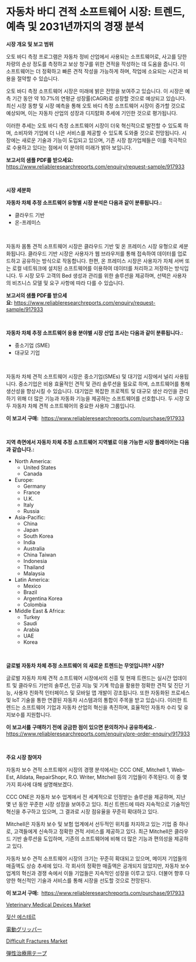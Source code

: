 <p><h1>자동차 바디 견적 소프트웨어 시장: 트렌드, 예측 및 2031년까지의 경쟁 분석</h1></p><p><strong>시장 개요 및 보고 범위</strong></p>
<p><p>오토 바디 측정 프로그램은 자동차 정비 산업에서 사용되는 소프트웨어로, 사고를 당한 차량의 손상 정도를 측정하고 보상 청구를 위한 견적을 작성하는 데 도움을 줍니다. 이 소프트웨어는 더 정확하고 빠른 견적 작성을 가능하게 하며, 작업에 소요되는 시간과 비용을 절약할 수 있습니다.</p><p>오토 바디 측정 소프트웨어 시장은 미래에 밝은 전망을 보여주고 있습니다. 이 시장은 예측 기간 동안 약 10.7%의 연평균 성장률(CAGR)로 성장할 것으로 예상되고 있습니다. 최신 시장 동향 및 시장 예측을 통해 오토 바디 측정 소프트웨어 시장이 증가할 것으로 예상되며, 이는 자동차 산업의 성장과 디지턄화 추세에 기인한 것으로 평가됩니다.</p><p>이러한 추세는 오토 바디 측정 소프트웨어 시장이 더욱 혁신적으로 발전할 수 있도록 하며, 소비자와 기업에 더 나은 서비스를 제공할 수 있도록 도와줄 것으로 전망됩니다. 시장에는 새로운 기술과 기능이 도입되고 있으며, 기존 시장 참가업체들은 이를 적극적으로 수용하고 있다는 점에서 이 분야의 미래가 밝아 보입니다.</p></p>
<p><strong>보고서의 샘플 PDF를 받으세요:</strong> <a href="https://www.reliableresearchreports.com/enquiry/request-sample/917933">https://www.reliableresearchreports.com/enquiry/request-sample/917933</a></p>
<p>&nbsp;</p>
<p><strong>시장 세분화</strong></p>
<p><strong>자동차 차체 추정 소프트웨어 유형별 시장 분석은 다음과 같이 분류됩니다.:</strong></p>
<p><ul><li>클라우드 기반</li><li>온-프레미스</li></ul></p>
<p>&nbsp;</p>
<p><p>자동차 몸통 견적 소프트웨어 시장은 클라우드 기반 및 온 프레미스 시장 유형으로 세분화됩니다. 클라우드 기반 시장은 사용자가 웹 브라우저를 통해 접속하여 데이터를 업로드하고 공유하는 방식으로 작동합니다. 한편, 온 프레미스 시장은 사용자가 자체 서버 또는 로컬 네트워크에 설치된 소프트웨어를 이용하여 데이터를 처리하고 저장하는 방식입니다. 두 시장 모두 고객의 Bed 생성과 관리를 위한 솔루션을 제공하며, 선택은 사용자의 비즈니스 모델 및 요구 사항에 따라 다를 수 있습니다.</p></p>
<p><strong>보고서의 샘플 PDF를 받으세요:</strong>&nbsp;<a href="https://www.reliableresearchreports.com/enquiry/request-sample/917933">https://www.reliableresearchreports.com/enquiry/request-sample/917933</a></p>
<p>&nbsp;</p>
<p><strong> 자동차 차체 추정 소프트웨어 응용 분야별 시장 산업 조사는 다음과 같이 분류됩니다.:</strong></p>
<p><ul><li>중소기업 (SME)</li><li>대규모 기업</li></ul></p>
<p>&nbsp;</p>
<p><p>자동차 차체 견적 소프트웨어 시장은 중소기업(SMEs) 및 대기업 시장에서 널리 사용됩니다. 중소기업은 비용 효율적인 견적 및 관리 솔루션을 필요로 하며, 소프트웨어를 통해 생산성을 향상시킬 수 있습니다. 대기업은 복잡한 프로젝트 및 대규모 생산 라인을 관리하기 위해 더 많은 기능과 자동화 기능을 제공하는 소프트웨어를 선호합니다. 두 시장 모두 자동차 차체 견적 소프트웨어의 중요한 사용자 그룹입니다.</p></p>
<p><strong>이 보고서 구매:</strong>&nbsp; <a href="https://www.reliableresearchreports.com/purchase/917933">https://www.reliableresearchreports.com/purchase/917933</a></p>
<p>&nbsp;</p>
<p><strong>지역 측면에서 자동차 차체 추정 소프트웨어 지역별로 이용 가능한 시장 플레이어는 다음과 같습니다.:</strong></p>
<p><ul>
    <li>
        North America:
        <ul>
            <li>United States</li>
            <li>Canada</li>
        </ul>
    </li>
    <li>
        Europe:
        <ul>
            <li>Germany</li>
            <li>France</li>
            <li>U.K.</li>
            <li>Italy</li>
            <li>Russia</li>
        </ul>
    </li>
    <li>
        Asia-Pacific:
        <ul>
            <li>China</li>
            <li>Japan</li>
            <li>South Korea</li>
            <li>India</li>
            <li>Australia</li>
            <li>China Taiwan</li>
            <li>Indonesia</li>
            <li>Thailand</li>
            <li>Malaysia</li>
        </ul>
    </li>
    <li>
        Latin America:
        <ul>
            <li>Mexico</li>
            <li>Brazil</li>
            <li>Argentina Korea</li>
            <li>Colombia</li>
        </ul>
    </li>
    <li>
        Middle East & Africa:
        <ul>
            <li>Turkey</li>
            <li>Saudi</li>
            <li>Arabia</li>
            <li>UAE</li>
            <li>Korea</li>
        </ul>
    </li>
    </ul></p>
<p>&nbsp;</p>
<p><strong>글로벌 자동차 차체 추정 소프트웨어 의 새로운 트렌드는 무엇입니까? 시장?</strong></p>
<p><p>글로벌 자동차 차체 견적 소프트웨어 시장에서의 신흥 및 현재 트렌드는 실시간 업데이트 및 클라우드 기반의 솔루션, 인공 지능 및 기계 학습을 활용한 정확한 견적 및 진단 기능, 사용자 친화적 인터페이스 및 모바일 앱 개발이 강조됩니다. 또한 자동화된 프로세스 및 IoT 기술을 통한 연결된 자동차 시스템과의 통합이 주목을 받고 있습니다. 이러한 트렌드는 소프트웨어 기업과 자동차 산업의 혁신을 촉진하며, 효율적인 자동차 수리 및 유지보수를 지원합니다.</p></p>
<p><strong>이 보고서를 구매하기 전에 궁금한 점이 있으면 문의하거나 공유하세요.</strong>- <a href="https://www.reliableresearchreports.com/enquiry/pre-order-enquiry/917933">https://www.reliableresearchreports.com/enquiry/pre-order-enquiry/917933</a></p>
<p>&nbsp;</p>
<p><strong>주요 시장 참여자</strong></p>
<p><p>자동차 보수 견적 소프트웨어 시장의 경쟁 분석에서는 CCC ONE, Mitchell 1, Web-Est, Alldata, RepairShopr, R.O. Writer, Mitchell 등의 기업들이 주목된다. 이 중 몇 가지 회사에 대해 설명해보겠다.</p><p>CCC ONE은 자동차 보수 업계에서 전 세계적으로 인정받는 솔루션을 제공하며, 지난 몇 년 동안 꾸준한 시장 성장을 보여주고 있다. 최신 트렌드에 따라 지속적으로 기술적인 혁신을 추구하고 있으며, 그 결과로 시장 점유율을 꾸준히 확대하고 있다.</p><p>Mitchell은 자동차 보수 및 보험 업계에서 선두적인 위치를 차지하고 있는 기업 중 하나로, 고객들에게 신속하고 정확한 견적 서비스를 제공하고 있다. 최근 Mitchell은 클라우드 기반 솔루션을 도입하며, 기존의 소프트웨어에 비해 더 많은 기능과 편의성을 제공하고 있다.</p><p>자동차 보수 견적 소프트웨어 시장의 크기는 꾸준히 확대되고 있으며, 메이저 기업들의 매출액도 상승 추세에 있다. 각 회사의 정확한 매출액은 공개되지 않았지만, 자동차 보수 업계의 혁신과 경쟁 속에서 이들 기업들은 지속적인 성장을 이루고 있다. 더불어 향후 다양한 혁신적인 기술과 서비스를 통해 시장을 선도할 것으로 전망된다.</p></p>
<p><strong>이 보고서 구매:</strong>&nbsp;&nbsp;<a href="https://www.reliableresearchreports.com/purchase/917933">https://www.reliableresearchreports.com/purchase/917933</a></p>
<p><p><a href="https://github.com/mahnoor2003/Market-Research-Report-List-3/blob/main/veterinary-medical-devices-market.md">Veterinary Medical Devices Market</a></p><p><a href="https://medium.com/@moyahfrancoestellec51j635wcx/%EB%9D%BD%ED%85%8C%EC%9D%B4%ED%8A%B8-%EC%97%90%EC%8A%A4%ED%84%B0-%EC%8B%9C%EC%9E%A5-%EC%8B%9C%EC%9E%A5-cagr-%EC%8B%9C%EC%9E%A5-%EB%8F%99%ED%96%A5-%EB%B0%8F-%EC%84%B1%EC%9E%A5-%EC%A0%84%EB%9E%B5%EC%97%90-%EB%8C%80%ED%95%9C-%ED%86%B5%EC%B0%B0%EB%A0%A5-372397fb0351">젖산 에스테르</a></p><p><a href="https://medium.com/@pattisullivansparksltcr1lv/%E9%9B%BB%E5%8B%95%E3%82%B0%E3%83%AA%E3%83%83%E3%83%91%E3%83%BC%E3%83%9E%E3%83%BC%E3%82%B1%E3%83%83%E3%83%88%E3%81%AF%E5%B8%82%E5%A0%B4%E3%82%B7%E3%82%A7%E3%82%A2-%E5%B8%82%E5%A0%B4%E3%83%88%E3%83%AC%E3%83%B3%E3%83%89-%E5%B8%82%E5%A0%B4%E6%88%90%E9%95%B7%E3%81%AB%E9%96%A2%E3%81%99%E3%82%8B%E6%83%85%E5%A0%B1%E3%82%92%E6%8F%90%E4%BE%9B%E3%81%97%E3%81%BE%E3%81%99-636c2a499ba6">電動グリッパー</a></p><p><a href="https://meowing-lemming-dd3.notion.site/Difficult-Fractures-Market-Provides-a-Comprehensive-Analysis-Including-a-Macro-Overview-of-the-Marke-e9e3252e37224dafbbbe9b8ee957c7ea">Difficult Fractures Market</a></p><p><a href="https://medium.com/@tilico28/%E5%BC%BE%E6%80%A7%E6%B2%BB%E7%99%82%E3%83%86%E3%83%BC%E3%83%97%E5%B8%82%E5%A0%B4-%E6%88%90%E5%8A%9F%E3%81%99%E3%82%8B%E3%83%93%E3%82%B8%E3%83%8D%E3%82%B9%E6%88%A6%E7%95%A5%E3%81%AE%E9%8D%B5-2031%E5%B9%B4%E3%81%BE%E3%81%A7%E3%81%AE%E4%BA%88%E6%B8%AC-8244030de0c9">弾性治療用テープ</a></p></p>
